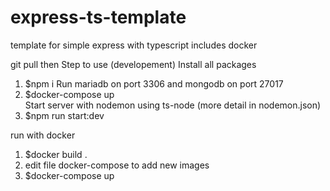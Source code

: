 # express-ts-template
template for simple express with typescript includes docker 

git pull then 
Step to use (developement)
Install all packages 
1. $npm i 
Run mariadb on port 3306 and mongodb on port 27017
2. $docker-compose up  
Start server with nodemon using ts-node (more detail in nodemon.json)
3. $npm run start:dev


run with docker 
1. $docker build . 
2. edit file docker-compose to add new images 
3. $docker-compose up 
